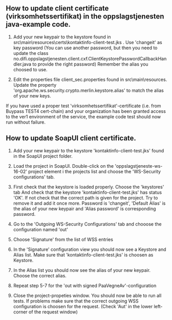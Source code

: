 ## How to update client certificate (virksomhetssertifikat) in the oppslagstjenesten java-example code. 

1. Add your new keypair to the keystore found in src\main\resources\certs\kontaktinfo-client-test.jks . Use 'changeit' as key password (You can use another password, but then you need to update the class no.difi.oppslagstjenesten.client.cxf.ClientKeystorePasswordCallbackHandler.java to provide the right password) Remember the alias you choosed to use.

2. Edit the properties file client_sec.properties found in src\main\resources. Update the property 'org.apache.ws.security.crypto.merlin.keystore.alias' to match the alias of your new keys.

If you have used a proper test 'virksomhetssertifikat'-certificate (i.e. from Buypass TEST4 cert-chain) and your organization has been granted access to the ver1 environment of the service, the example code test should now run without failure.


## How to update SoapUI client certificate.

1. Add your new keypair to the keystore 'kontaktinfo-client-test.jks' found in the SoapUI project folder. 

2. Load the project in SoapUI. Double-click on the 'oppslagstjeneste-ws-16-02' project element i the projects list and choose the 'WS-Security configurations' tab.

3. First check that the keystore is loaded properly. Choose the 'keystores' tab And check that the keystore 'kontaktinfo-client-test.jks' has status 'OK'. If not check that the correct path is given for the project. Try to remove it and add it once more. Password is 'changeit', 'Default Alias' is the alias of your new keypair and 'Alias password' is corresponding password.

4. Go to the 'Outgoing WS-Security Configurations' tab and chooose the configuration named 'out'

5. Choose 'Signature' from the list of WSS entries 

6. In the 'Signature' configuration view you should now see a Keystore and Alias list. Make sure that 'kontaktinfo-client-test.jks' is choosen as Keystore.

7. In the Alias list you should now see the alias of your new keypair. Choose the correct alias.

8. Repeat step 5-7 for the 'out with signed PaaVegneAv'-configuration

9. Close the project-propeties window. You should now be able to run all tests. If problems make sure that the correct outgoing WSS configuration is choosen for the request. (Check 'Aut' in the lower left-corner of the request window)